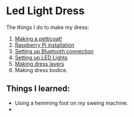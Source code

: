 # Led Light Dress

The things I do to make my dress:

1. [Making a petticoat!](/1_petticoat.md)
2. [Raspberry Pi installation](2_Raspbian_installation)
3. [Setting up Bluetooth connection](/3_Bluetooth.md)
4. [Setting up LED Lights](/4_setting_up_LED.md)
5. [Making dress layers](/5_dress_layers.md)
6. Making dress bodice. 


## Things I learned:

* Using a hemming foot on my sweing machine. 
* 
